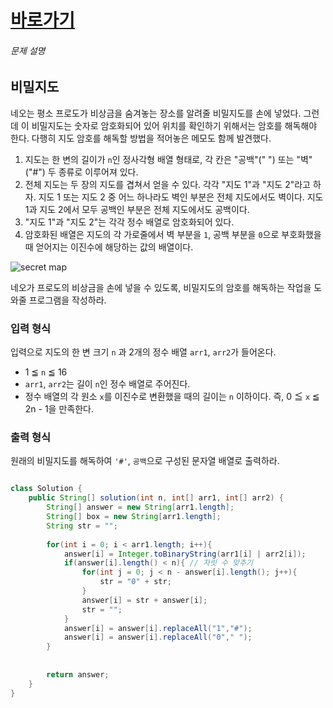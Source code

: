 
# [바로가기](https://school.programmers.co.kr/learn/courses/30/lessons/17681)

###### 문제 설명

## 비밀지도

네오는 평소 프로도가 비상금을 숨겨놓는 장소를 알려줄 비밀지도를 손에 넣었다. 그런데 이 비밀지도는 숫자로 암호화되어 있어 위치를 확인하기 위해서는 암호를 해독해야 한다. 다행히 지도 암호를 해독할 방법을 적어놓은 메모도 함께 발견했다.

1.  지도는 한 변의 길이가 `n`인 정사각형 배열 형태로, 각 칸은 "공백"(" ") 또는 "벽"("#") 두 종류로 이루어져 있다.
2.  전체 지도는 두 장의 지도를 겹쳐서 얻을 수 있다. 각각 "지도 1"과 "지도 2"라고 하자. 지도 1 또는 지도 2 중 어느 하나라도 벽인 부분은 전체 지도에서도 벽이다. 지도 1과 지도 2에서 모두 공백인 부분은 전체 지도에서도 공백이다.
3.  "지도 1"과 "지도 2"는 각각 정수 배열로 암호화되어 있다.
4.  암호화된 배열은 지도의 각 가로줄에서 벽 부분을 `1`, 공백 부분을 `0`으로 부호화했을 때 얻어지는 이진수에 해당하는 값의 배열이다.

![secret map](http://t1.kakaocdn.net/welcome2018/secret8.png "Secret Map")

네오가 프로도의 비상금을 손에 넣을 수 있도록, 비밀지도의 암호를 해독하는 작업을 도와줄 프로그램을 작성하라.

### 입력 형식

입력으로 지도의 한 변 크기 `n` 과 2개의 정수 배열 `arr1`, `arr2`가 들어온다.

-   1 ≦ `n` ≦ 16
-   `arr1`, `arr2`는 길이 `n`인 정수 배열로 주어진다.
-   정수 배열의 각 원소 `x`를 이진수로 변환했을 때의 길이는 `n` 이하이다. 즉, 0 ≦ `x` ≦ 2n - 1을 만족한다.

### 출력 형식

원래의 비밀지도를 해독하여 `'#'`, `공백`으로 구성된 문자열 배열로 출력하라.
```java

class Solution {
    public String[] solution(int n, int[] arr1, int[] arr2) {
        String[] answer = new String[arr1.length];
        String[] box = new String[arr1.length];
        String str = "";
        
        for(int i = 0; i < arr1.length; i++){
            answer[i] = Integer.toBinaryString(arr1[i] | arr2[i]);
            if(answer[i].length() < n){ // 자릿 수 맞추기
                for(int j = 0; j < n - answer[i].length(); j++){
                    str = "0" + str;
                }
                answer[i] = str + answer[i];
                str = "";
            }
            answer[i] = answer[i].replaceAll("1","#");
            answer[i] = answer[i].replaceAll("0"," ");
        }
        
        
        return answer;
    }
}
```